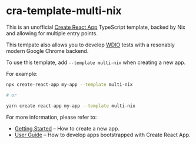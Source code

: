 # cra-template-multi-nix

This is an unofficial [Create React App](https://github.com/facebook/create-react-app) TypeScript template, backed by Nix and allowing for multiple entry points.

This temlpate also allows you to develop [WDIO](https://webdriver.io/) tests with a resonably modern Google Chrome backend.

To use this template, add `--template multi-nix` when creating a new app.

For example:

```sh
npx create-react-app my-app --template multi-nix

# or

yarn create react-app my-app --template multi-nix
```

For more information, please refer to:

- [Getting Started](https://create-react-app.dev/docs/getting-started) – How to create a new app.
- [User Guide](https://create-react-app.dev) – How to develop apps bootstrapped with Create React App.
